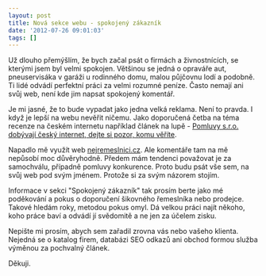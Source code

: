 ```yaml
---
layout: post
title: Nová sekce webu - spokojený zákazník
date: '2012-07-26 09:01:03'
tags: []
---
```

Už dlouho přemýšlím, že bych začal psát o firmách a živnostnících, se kterými jsem byl velmi spokojen. Většinou se jedná o opraváře aut, pneuservisáka v garáži u rodinného domu, malou půjčovnu lodí a podobně. Ti lidé odvádí perfektní práci za velmi rozumné peníze. Často nemají ani svůj web, není kde jim napsat spokojený komentář.

<p>Je mi jasné, že to bude vypadat jako jedna velká reklama. Není to pravda. I když je lepší na webu nevěřit ničemu. Jako doporučená četba na téma recenze na českém internetu například článek na lupě - <a href="http://www.lupa.cz/clanky/pomluvy-s-r-o-dobyvaji-cesky-internet-dejte-si-pozor-komu-verite/">Pomluvy s.r.o. dobývají český internet, dejte si pozor, komu věříte</a>.</p>
<p>Napadlo mě využít web <a href="http://www.nejremeslnici.cz/">nejremeslnici.cz</a>. Ale komentáře tam na mě nepůsobí moc důvěryhodně. Předem mám tendenci považovat je za samochválu, případně pomluvy konkurence. Proto budu psát vše sem, na svůj web pod svým jménem. Protože si za svým názorem stojím.</p>
<p>Informace v sekci "Spokojený zákazník" tak prosím berte jako mé poděkování a pokus o doporučení šikovného řemeslníka nebo prodejce. Takové hledám roky, metodou pokus omyl. Dá velkou práci najít někoho, koho práce baví a odvádí jí svědomitě a ne jen za účelem zisku.</p>
<p>Nepište mi prosím, abych sem zařadil zrovna vás nebo vašeho klienta. Nejedná se o katalog firem, databázi SEO odkazů ani obchod formou služba výměnou za pochvalný článek. </p>
<p>Děkuji.</p>
